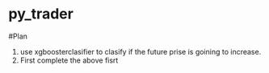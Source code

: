 # py_trader
#Plan
1. use xgboosterclasifier to clasify if the future prise is goining to increase.
2. First complete the above fisrt
